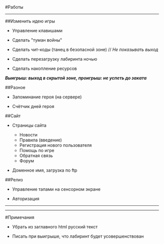 #Работы

----------
##Изменить идею игры 

- Управление клавишами

- Сделать "туман войны"

- Сделать чит-коды (танец в безопасной зоне) // *Не показывать выход*

- Сделать перезагрузку лабиринта ночью

- Сделать накопление ресурсов

***Выигрыш: выход в скрытой зоне, проигрыш: не успеть до заката***


##Разное

- Запоминание героя (на сервере)

- Счётчик дней героя


##Сайт
                
- Страницы сайта

	- Новости
	- Правила (введение)
	- Регистрация нового пользователя
	- Помощь по игре
	- Обратная связь
	- Форум

- Доменное имя, загрузка по ftp
   
   
##Релиз

- Управление тапами на сенсорном экране
                
- Авторизация


----------

----------

#Примечания

- Убрать из заглавного html русский текст

- Писать при выигрыше, что лабиринт будет усовершенствован


